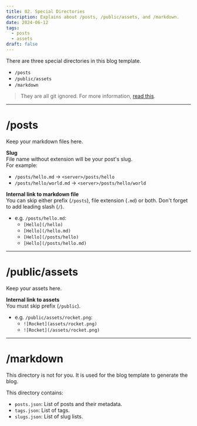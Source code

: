 ```yaml
---
title: 02. Special Directories
description: Explains about /posts, /public/assets, and /markdown.
date: 2024-06-12
tags:
  - posts
  - assets
draft: false
---
```


There are three special directories in this blog template.

- `/posts`
- `/public/assets`
- `/markdown`

> They are all git ignored. For more information, [read this](/getting-started/why-ignore-these.md).

---

# /posts

Keep your markdown files here.

**Slug**  
File name without extension will be your post's slug.  
For example:

- `/posts/hello.md` → `<server>/posts/hello`
- `/posts/hello/world.md` → `<server>/posts/hello/world`

**Internal link to markdown file**  
You can skip either prefix (`/posts`), file extension (`.md`) or both.
Don't forget to add leading slash (`/`).

- e.g. `/posts/hello.md`:
    - `[Hello](/hello)`
    - `[Hello](/hello.md)`
    - `[Hello](/posts/hello)`
    - `[Hello](/posts/hello.md)`

---

# /public/assets

Keep your assets here.

**Internal link to assets**  
You must skip prefix (`/public`).

- e.g. `/public/assets/rocket.png`:
    - `![Rocket](assets/rocket.png)`
    - `![Rocket](/assets/rocket.png)`

---

# /markdown

This directory is not for you.
It is used for the blog template to generate the blog.

This directory contains:

- `posts.json`: List of posts and their metadata.
- `tags.json`: List of tags.
- `slugs.json`: List of slug lists.
